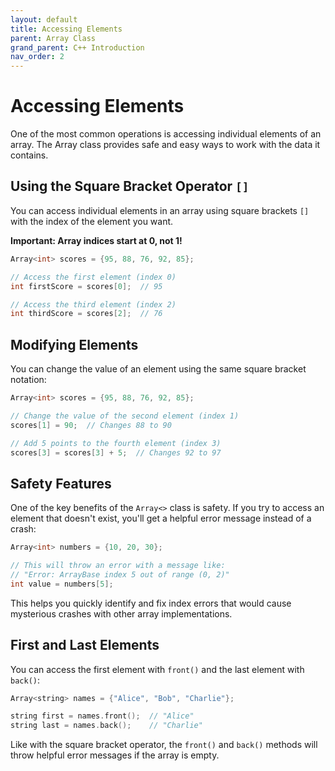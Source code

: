 ```yaml
---
layout: default
title: Accessing Elements
parent: Array Class
grand_parent: C++ Introduction
nav_order: 2
---
```


# Accessing Elements

One of the most common operations is accessing individual elements of an array. The Array class provides safe and easy ways to work with the data it contains.

## Using the Square Bracket Operator `[]`

You can access individual elements in an array using square brackets `[]` with the index of the element you want.

**Important: Array indices start at 0, not 1!**

```cpp
Array<int> scores = {95, 88, 76, 92, 85};

// Access the first element (index 0)
int firstScore = scores[0];  // 95

// Access the third element (index 2)
int thirdScore = scores[2];  // 76
```

## Modifying Elements

You can change the value of an element using the same square bracket notation:

```cpp
Array<int> scores = {95, 88, 76, 92, 85};

// Change the value of the second element (index 1)
scores[1] = 90;  // Changes 88 to 90

// Add 5 points to the fourth element (index 3)
scores[3] = scores[3] + 5;  // Changes 92 to 97
```

## Safety Features

One of the key benefits of the `Array<>` class is safety. If you try to access an element that doesn't exist, you'll get a helpful error message instead of a crash:

```cpp
Array<int> numbers = {10, 20, 30};

// This will throw an error with a message like:
// "Error: ArrayBase index 5 out of range (0, 2)"
int value = numbers[5];
```

This helps you quickly identify and fix index errors that would cause mysterious crashes with other array implementations.

## First and Last Elements

You can access the first element with `front()` and the last element with `back()`:

```cpp
Array<string> names = {"Alice", "Bob", "Charlie"};

string first = names.front();  // "Alice"
string last = names.back();    // "Charlie"
```

Like with the square bracket operator, the `front()` and `back()` methods will throw helpful error messages if the array is empty.
